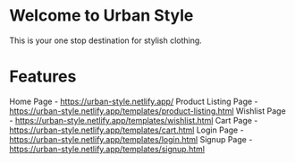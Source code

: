 # Welcome to Urban Style

This is your one stop destination for stylish clothing.


# Features

Home Page - https://urban-style.netlify.app/
Product Listing Page - https://urban-style.netlify.app/templates/product-listing.html
Wishlist Page - https://urban-style.netlify.app/templates/wishlist.html
Cart Page - https://urban-style.netlify.app/templates/cart.html
Login Page - https://urban-style.netlify.app/templates/login.html
Signup Page - https://urban-style.netlify.app/templates/signup.html

